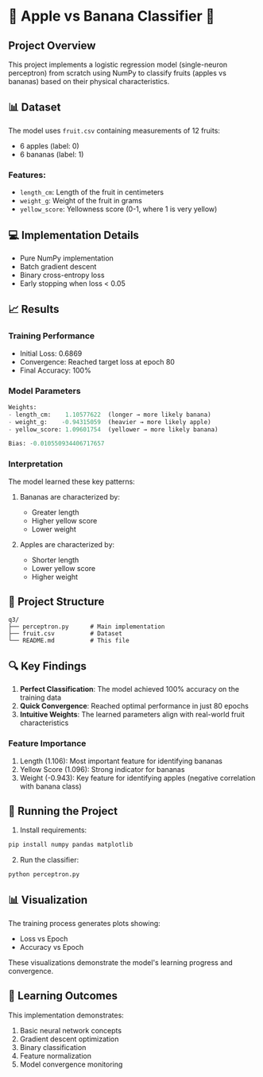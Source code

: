 # 🍎 Apple vs Banana Classifier 🍌

## Project Overview
This project implements a logistic regression model (single-neuron perceptron) from scratch using NumPy to classify fruits (apples vs bananas) based on their physical characteristics.

## 📊 Dataset
The model uses `fruit.csv` containing measurements of 12 fruits:
- 6 apples (label: 0)
- 6 bananas (label: 1)

### Features:
- `length_cm`: Length of the fruit in centimeters
- `weight_g`: Weight of the fruit in grams
- `yellow_score`: Yellowness score (0-1, where 1 is very yellow)

## 💻 Implementation Details
- Pure NumPy implementation
- Batch gradient descent
- Binary cross-entropy loss
- Early stopping when loss < 0.05

## 📈 Results

### Training Performance
- Initial Loss: 0.6869
- Convergence: Reached target loss at epoch 80
- Final Accuracy: 100%

### Model Parameters
```python
Weights:
- length_cm:    1.10577622  (longer → more likely banana)
- weight_g:    -0.94315059  (heavier → more likely apple)
- yellow_score: 1.09601754  (yellower → more likely banana)

Bias: -0.010550934406717657
```

### Interpretation
The model learned these key patterns:
1. Bananas are characterized by:
   - Greater length
   - Higher yellow score
   - Lower weight

2. Apples are characterized by:
   - Shorter length
   - Lower yellow score
   - Higher weight

## 📁 Project Structure
```
q3/
├── perceptron.py      # Main implementation
├── fruit.csv          # Dataset
└── README.md          # This file
```

## 🔍 Key Findings
1. **Perfect Classification**: The model achieved 100% accuracy on the training data
2. **Quick Convergence**: Reached optimal performance in just 80 epochs
3. **Intuitive Weights**: The learned parameters align with real-world fruit characteristics

### Feature Importance
1. Length (1.106): Most important feature for identifying bananas
2. Yellow Score (1.096): Strong indicator for bananas
3. Weight (-0.943): Key feature for identifying apples (negative correlation with banana class)

## 🚀 Running the Project
1. Install requirements:
```bash
pip install numpy pandas matplotlib
```

2. Run the classifier:
```bash
python perceptron.py
```

## 📊 Visualization
The training process generates plots showing:
- Loss vs Epoch
- Accuracy vs Epoch

These visualizations demonstrate the model's learning progress and convergence.

## 🎯 Learning Outcomes
This implementation demonstrates:
1. Basic neural network concepts
2. Gradient descent optimization
3. Binary classification
4. Feature normalization
5. Model convergence monitoring 
